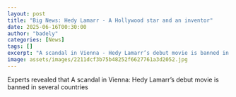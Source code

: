 ```yaml
---
layout: post
title: "Big News: Hedy Lamarr - A Hollywood star and an inventor"
date: 2025-06-16T00:30:00
author: "badely"
categories: [News]
tags: []
excerpt: "A scandal in Vienna - Hedy Lamarr’s debut movie is banned in several countries"
image: assets/images/2211dcf3b75b48252f6627761a3d2052.jpg
---
```


Experts revealed that A scandal in Vienna: Hedy Lamarr’s debut movie is banned in several countries

